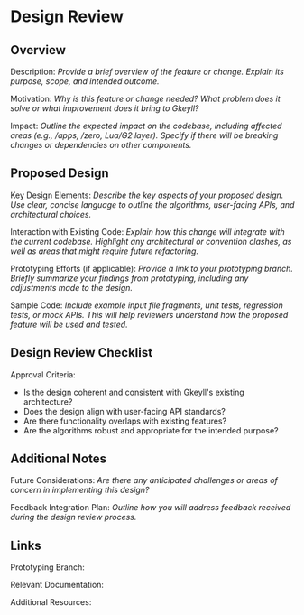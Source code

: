 # Design Review

## Overview

Description: _Provide a brief overview of the feature or change. Explain its purpose, scope, and intended outcome._

Motivation: _Why is this feature or change needed? What problem does it solve or what improvement does it bring to Gkeyll?_

Impact: _Outline the expected impact on the codebase, including affected areas (e.g., /apps, /zero, Lua/G2 layer). Specify if there will be breaking changes or dependencies on other components._

## Proposed Design

Key Design Elements: _Describe the key aspects of your proposed design. Use clear, concise language to outline the algorithms, user-facing APIs, and architectural choices._

Interaction with Existing Code: _Explain how this change will integrate with the current codebase. Highlight any architectural or convention clashes, as well as areas that might require future refactoring._

Prototyping Efforts (if applicable): _Provide a link to your prototyping branch. Briefly summarize your findings from prototyping, including any adjustments made to the design._

Sample Code: _Include example input file fragments, unit tests, regression tests, or mock APIs. This will help reviewers understand how the proposed feature will be used and tested._

## Design Review Checklist

Approval Criteria: 

- Is the design coherent and consistent with Gkeyll's existing architecture?
- Does the design align with user-facing API standards?
- Are there functionality overlaps with existing features?
- Are the algorithms robust and appropriate for the intended purpose?

## Additional Notes

Future Considerations: _Are there any anticipated challenges or areas of concern in implementing this design?_

Feedback Integration Plan: _Outline how you will address feedback received during the design review process._

## Links

Prototyping Branch: 

Relevant Documentation: 

Additional Resources: 